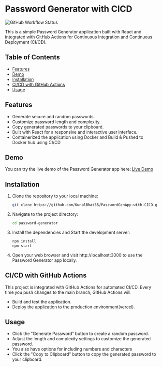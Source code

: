 # Password Generator with CICD 

![GitHub Workflow Status](https://img.shields.io/github/workflow/status/yourusername/password-generator/CI-CD?label=CI%2FCD)

This is a simple Password Generator application built with React and integrated with GitHub Actions for Continuous Integration and Continuous Deployment (CI/CD).

## Table of Contents

- [Features](#features)
- [Demo](#demo)
- [Installation](#installation)
- [CI/CD with GitHub Actions](#cicd-with-github-actions)
- [Usage](#usage)


## Features

- Generate secure and random passwords.
- Customize password length and complexity.
- Copy generated passwords to your clipboard.
- Built with React for a responsive and interactive user interface.
- Containerized the application using Docker and Build & Pushed to Docker hub using CI/CD

## Demo

You can try the live demo of the Password Generator app here: [Live Demo](https://password-gen-app-black.vercel.app/)

## Installation

1. Clone the repository to your local machine:

   ```bash
   git clone https://github.com/KunalBhat55/PasswordGenApp-with-CICD.git

2. Navigate to the project directory:
   
   ```bash
   cd password-generator

3. Install the dependencies and Start the development server:
   
   ```bash
   npm install
   npm start

4. Open your web browser and visit http://localhost:3000 to use the Password Generator app locally.

## CI/CD with GitHub Actions

This project is integrated with GitHub Actions for automated CI/CD. Every time you push changes to the main branch, GitHub Actions will:

- Build and test the application.
- Deploy the application to the production environment(vercel).

## Usage
- Click the "Generate Password" button to create a random password.
- Adjust the length and complexity settings to customize the generated password.
- You also have options for including numbers and characters 
- Click the "Copy to Clipboard" button to copy the generated password to your clipboard.
